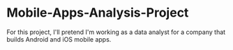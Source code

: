 # Mobile-Apps-Analysis-Project
For this project, I'll pretend I'm working as a data analyst for a company that builds Android and iOS mobile apps. 
